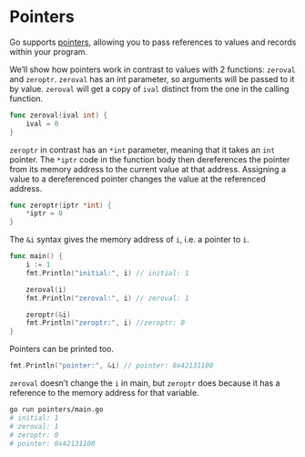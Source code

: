 # Pointers

Go supports [pointers](<https://en.wikipedia.org/wiki/Pointer_(computer_programming)>), allowing you to pass references to values and records within your program.

We’ll show how pointers work in contrast to values with 2 functions: `zeroval` and `zeroptr`. `zeroval` has an int parameter, so arguments will be passed to it by value. `zeroval` will get a copy of `ival` distinct from the one in the calling function.

```go
func zeroval(ival int) {
    ival = 0
}
```

`zeroptr` in contrast has an `*int` parameter, meaning that it takes an `int` pointer. The `*iptr` code in the function body then dereferences the pointer from its memory address to the current value at that address. Assigning a value to a dereferenced pointer changes the value at the referenced address.

```go
func zeroptr(iptr *int) {
    *iptr = 0
}
```

The `&i` syntax gives the memory address of `i`, i.e. a pointer to `i`.

```go
func main() {
    i := 1
    fmt.Println("initial:", i) // initial: 1

    zeroval(i)
    fmt.Println("zeroval:", i) // zeroval: 1

    zeroptr(&i)
    fmt.Println("zeroptr:", i) //zeroptr: 0
}
```

Pointers can be printed too.

```go
fmt.Println("pointer:", &i) // pointer: 0x42131100
```

`zeroval` doesn’t change the `i` in main, but `zeroptr` does because it has a reference to the memory address for that variable.

```sh
go run pointers/main.go
# initial: 1
# zeroval: 1
# zeroptr: 0
# pointer: 0x42131100
```
